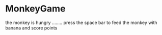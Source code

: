# MonkeyGame
the monkey is hungry ........ press the space bar to feed the monkey with banana and score points

